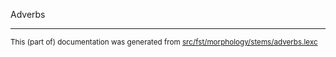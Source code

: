 Adverbs

* * *

<small>This (part of) documentation was generated from [src/fst/morphology/stems/adverbs.lexc](https://github.com/giellalt/lang-mya/blob/main/src/fst/morphology/stems/adverbs.lexc)</small>
